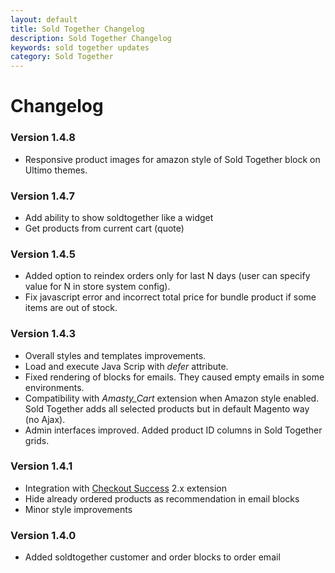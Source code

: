 ```yaml
---
layout: default
title: Sold Together Changelog
description: Sold Together Changelog
keywords: sold together updates
category: Sold Together
---
```


# Changelog

### Version 1.4.8

 -  Responsive product images for amazon style of Sold Together block on
    Ultimo themes.

### Version 1.4.7

 -  Add ability to show soldtogether like a widget
 -  Get products from current cart (quote)

### Version 1.4.5

 -  Added option to reindex orders only for last N days (user can specify
    value for N in store system config).
 -  Fix javascript error and incorrect total price for bundle product if some
    items are out of stock.

### Version 1.4.3

 -  Overall styles and templates improvements.
 -  Load and execute Java Scrip with *defer* attribute.
 -  Fixed rendering of blocks for emails. They caused empty emails in some
    environments.
 -  Compatibility with *Amasty_Cart* extension when Amazon style enabled. Sold
    Together adds all selected products but in default Magento way (no Ajax).
 -  Admin interfaces improved. Added product ID columns in Sold Together grids.

### Version 1.4.1

 -  Integration with [Checkout Success](http://docs.swissuplabs.com/m1/extensions/checkout-success/) 2.x extension
 -  Hide already ordered products as recommendation in email blocks
 -  Minor style improvements

### Version 1.4.0

 -  Added soldtogether customer and order blocks to order email

